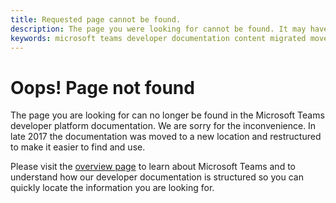 ```yaml
---
title: Requested page cannot be found.
description: The page you were looking for cannot be found. It may have been moved.
keywords: microsoft teams developer documentation content migrated moved not found
---
```

# Oops! Page not found

The page you are looking for can no longer be found in the Microsoft Teams developer platform documentation. We are sorry for the inconvenience. In late 2017 the documentation was moved to a new location and restructured to make it easier to find and use.

Please visit the [overview page](/microsoftteams/platform/overview) to learn about Microsoft Teams and to understand how our developer documentation is structured so you can quickly locate the information you are looking for.
